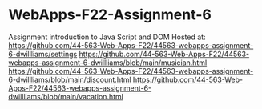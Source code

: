 # WebApps-F22-Assignment-6
Assignment introduction to Java Script and DOM
Hosted at: https://github.com/44-563-Web-Apps-F22/44563-webapps-assignment-6-dwillliams/settings
https://github.com/44-563-Web-Apps-F22/44563-webapps-assignment-6-dwillliams/blob/main/musician.html
https://github.com/44-563-Web-Apps-F22/44563-webapps-assignment-6-dwillliams/blob/main/discount.html
https://github.com/44-563-Web-Apps-F22/44563-webapps-assignment-6-dwillliams/blob/main/vacation.html
